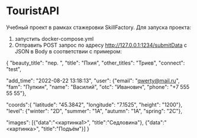 # TouristAPI
Учебный проект в рамках стажеровки SkillFactory.
Для запуска проекта:
1) запустить docker-compose.yml
2) Отправить POST запрос по адресу http://127.0.0.1:1234/submitData с JSON в Body в соответствии с примером:

{
  "beauty_title": "пер. ",
  "title": "Пхия",
  "other_titles": "Триев",
  "connect": "test",
 
  "add_time": "2022-08-22 13:18:13",
  "user": {"email": "qwerty@mail.ru", 		
        "fam": "Пупкин",
		 "name": "Василий",
		 "otc": "Иванович",
        "phone": "+7 555 55 55"}, 
 
   "coords":{
  "latitude": "45.3842",
  "longitude": "7.1525",
  "height": "1200"},
  "level": {"winter": "2D",
  "summer": "1А",
  "autumn": "1А",
  "spring": "2C"},
 
   "images": [{"data":"<картинка1>", "title":"Седловина"}, {"data":"<картинка>", "title":"Подъём"}]
}
